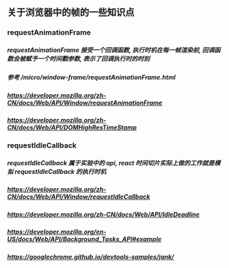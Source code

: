 ## 关于浏览器中的帧的一些知识点

### requestAnimationFrame

##### requestAnimationFrame 接受一个回调函数, 执行时机在每一帧渲染前, 回调函数会被赋予一个时间戳参数, 表示了回调执行时的时刻

##### 参考 /micro/window-frame/requestAnimationFrame.html

##### https://developer.mozilla.org/zh-CN/docs/Web/API/Window/requestAnimationFrame

##### https://developer.mozilla.org/zh-CN/docs/Web/API/DOMHighResTimeStamp

### requestIdleCallback

##### requestIdleCallback 属于实验中的 api, react 时间切片实际上做的工作就是模拟 requestIdleCallback 的执行时机

##### https://developer.mozilla.org/zh-CN/docs/Web/API/Window/requestIdleCallback

##### https://developer.mozilla.org/zh-CN/docs/Web/API/IdleDeadline

##### https://developer.mozilla.org/en-US/docs/Web/API/Background_Tasks_API#example

##### https://googlechrome.github.io/devtools-samples/jank/
